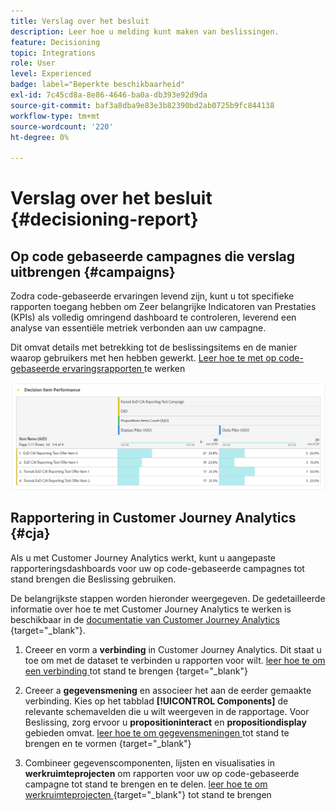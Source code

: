 ```yaml
---
title: Verslag over het besluit
description: Leer hoe u melding kunt maken van beslissingen.
feature: Decisioning
topic: Integrations
role: User
level: Experienced
badge: label="Beperkte beschikbaarheid"
exl-id: 7c45cd8a-8e86-4646-ba0a-db393e92d9da
source-git-commit: baf3a8dba9e83e3b82390bd2ab0725b9fc844138
workflow-type: tm+mt
source-wordcount: '220'
ht-degree: 0%

---
```



# Verslag over het besluit {#decisioning-report}

## Op code gebaseerde campagnes die verslag uitbrengen {#campaigns}

Zodra code-gebaseerde ervaringen levend zijn, kunt u tot specifieke rapporten toegang hebben om Zeer belangrijke Indicatoren van Prestaties (KPIs) als volledig omringend dashboard te controleren, leverend een analyse van essentiële metriek verbonden aan uw campagne.

Dit omvat details met betrekking tot de beslissingsitems en de manier waarop gebruikers met hen hebben gewerkt. [ Leer hoe te met op code-gebaseerde ervaringsrapporten ](../reports/campaign-global-report-cja-code.md) te werken

![](../reports/assets/cja-decisioning-item-performance.png)

## Rapportering in Customer Journey Analytics {#cja}

Als u met Customer Journey Analytics werkt, kunt u aangepaste rapporteringsdashboards voor uw op code-gebaseerde campagnes tot stand brengen die Beslissing gebruiken.

De belangrijkste stappen worden hieronder weergegeven. De gedetailleerde informatie over hoe te met Customer Journey Analytics te werken is beschikbaar in de [ documentatie van Customer Journey Analytics ](https://experienceleague.adobe.com/en/docs/analytics-platform/using/cja-landing) {target="_blank"}.

1. Creeer en vorm a **verbinding** in Customer Journey Analytics. Dit staat u toe om met de dataset te verbinden u rapporten voor wilt. [ leer hoe te om een verbinding ](https://experienceleague.adobe.com/en/docs/analytics-platform/using/cja-connections/create-connection) tot stand te brengen {target="_blank"}

1. Creeer a **gegevensmening** en associeer het aan de eerder gemaakte verbinding. Kies op het tabblad **[!UICONTROL Components]** de relevante schemavelden die u wilt weergeven in de rapportage. Voor Beslissing, zorg ervoor u **propositioninteract** en **propositiondisplay** gebieden omvat. [ leer hoe te om gegevensmeningen ](https://experienceleague.adobe.com/en/docs/analytics-platform/using/cja-dataviews/create-dataview) tot stand te brengen en te vormen {target="_blank"}

1. Combineer gegevenscomponenten, lijsten en visualisaties in **werkruimteprojecten** om rapporten voor uw op code-gebaseerde campagne tot stand te brengen en te delen. [ leer hoe te om werkruimteprojecten ](https://experienceleague.adobe.com/en/docs/analytics-platform/using/cja-workspace/build-workspace-project/create-projects) {target="_blank"} tot stand te brengen

